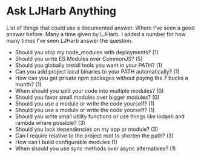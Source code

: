 # Ask LJHarb Anything
List of things that could use a documented answer. Where I've seen a good answer before. Many a time given by LJHarb. I added a number for how many times I've seen LJHarb answer the question.
* Should you ship my node_modules with deployments? (1)
* Should you write ES Modules over CommonJS? (5)
* Should you globally install tools you want in your PATH? (1)
* Can you add project local binaries to your PATH automatically? (1)
* How can you get private npm packages without paying the 7 bucks a month? (1)
* When should you split your code into multiple modules? (0)
* Should you favor small modules over bigger modules? (0)
* Should you use a module or write the code yourself? (1)
* Should you use a module or write the code yourself? (1)
* Should you write small utility functions or use things like lodash and rambda where possible? (3)
* Should you lock dependencies on my app or module? (3)
* Can I require relative to the project root to shorten the path? (3)
* How can I build configurable modules (1)
* When should you use sync methods over async alternatives? (1)
